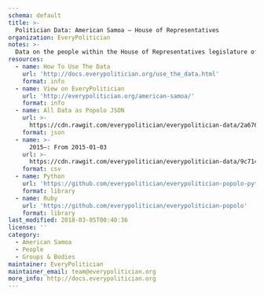 ```yaml
---
schema: default
title: >-
  Politician Data: American Samoa — House of Representatives
organization: EveryPolitician
notes: >-
  Data on the people within the House of Representatives legislature of American Samoa.
resources:
  - name: How To Use The Data
    url: 'http://docs.everypolitician.org/use_the_data.html'
    format: info
  - name: View on EveryPolitician
    url: 'http://everypolitician.org/american-samoa/'
    format: info
  - name: All Data as Popolo JSON
    url: >-
      https://cdn.rawgit.com/everypolitician/everypolitician-data/2a6766279ccb63c8f522b0782d174539c4bf70dd/data/American_Samoa/House/ep-popolo-v1.0.json
    format: json
  - name: >-
      2015–: From 2015-01-03
    url: >-
      https://cdn.rawgit.com/everypolitician/everypolitician-data/9c714427c4569e46ed69ee999c3a7b44a50e0337/data/American_Samoa/House/term-2014.csv
    format: csv
  - name: Python
    url: 'https://github.com/everypolitician/everypolitician-popolo-python'
    format: library
  - name: Ruby
    url: 'https://github.com/everypolitician/everypolitician-popolo'
    format: library
last_modified: 2018-03-05T00:40:36
license: ''
category:
  - American Samoa
  - People
  - Groups & Bodies
maintainer: EveryPolitician
maintainer_email: team@everypolitician.org
more_info: http://docs.everypolitician.org
---
```


